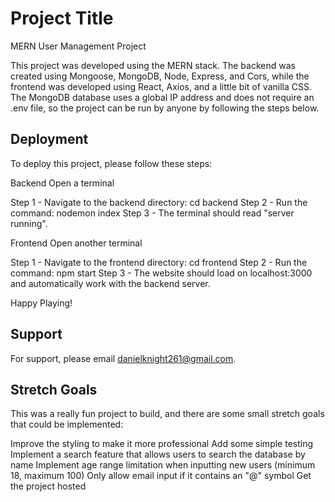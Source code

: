 # Project Title

MERN User Management Project

This project was developed using the MERN stack. The backend was created using Mongoose, MongoDB, Node, Express, and Cors, while the frontend was developed using React, Axios, and a little bit of vanilla CSS. The MongoDB database uses a global IP address and does not require an .env file, so the project can be run by anyone by following the steps below.

## Deployment

To deploy this project, please follow these steps:

Backend
Open a terminal

Step 1 - Navigate to the backend directory: cd backend
Step 2 - Run the command: nodemon index
Step 3 - The terminal should read "server running".

Frontend
Open another terminal

Step 1 - Navigate to the frontend directory: cd frontend
Step 2 - Run the command: npm start
Step 3 - The website should load on localhost:3000 and automatically work with the backend server.

Happy Playing!

## Support

For support, please email danielknight261@gmail.com.

## Stretch Goals

This was a really fun project to build, and there are some small stretch goals that could be implemented:

Improve the styling to make it more professional
Add some simple testing
Implement a search feature that allows users to search the database by name
Implement age range limitation when inputting new users (minimum 18, maximum 100)
Only allow email input if it contains an "@" symbol
Get the project hosted
